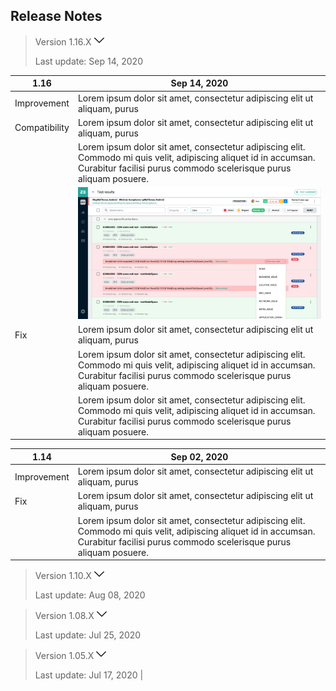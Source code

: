 ## Release Notes

> Version 1.16.X ![arrow](_media/down-arrow.png)
>
> Last update: Sep 14, 2020


| 1.16 | Sep 14, 2020 |
| ---- | ------------ |
| Improvement |  Lorem ipsum dolor sit amet, consectetur adipiscing elit ut aliquam, purus |
| Compatibility |  Lorem ipsum dolor sit amet, consectetur adipiscing elit ut aliquam, purus |
| |  Lorem ipsum dolor sit amet, consectetur adipiscing elit. Commodo mi quis velit, adipiscing aliquet id in accumsan. Curabitur facilisi purus commodo scelerisque purus aliquam posuere.|
| | ![image](_media/doc-release.jpg) |
| Fix |  Lorem ipsum dolor sit amet, consectetur adipiscing elit ut aliquam, purus
| |  Lorem ipsum dolor sit amet, consectetur adipiscing elit. Commodo mi quis velit, adipiscing aliquet id in accumsan. Curabitur facilisi purus commodo scelerisque purus aliquam posuere.
| |  Lorem ipsum dolor sit amet, consectetur adipiscing elit. Commodo mi quis velit, adipiscing aliquet id in accumsan. Curabitur facilisi purus commodo scelerisque purus aliquam posuere.


| 1.14 | Sep 02, 2020 |
| ---- | ------------ |
| Improvement |  Lorem ipsum dolor sit amet, consectetur adipiscing elit ut aliquam, purus |
| Fix |  Lorem ipsum dolor sit amet, consectetur adipiscing elit ut aliquam, purus |
| |  Lorem ipsum dolor sit amet, consectetur adipiscing elit. Commodo mi quis velit, adipiscing aliquet id in accumsan. Curabitur facilisi purus commodo scelerisque purus aliquam posuere.


> Version 1.10.X ![arrow](_media/down-arrow.png)
>
> Last update: Aug 08, 2020


> Version 1.08.X ![arrow](_media/down-arrow.png)
>
> Last update: Jul 25, 2020

> Version 1.05.X ![arrow](_media/down-arrow.png)
>
> Last update: Jul 17, 2020 |

